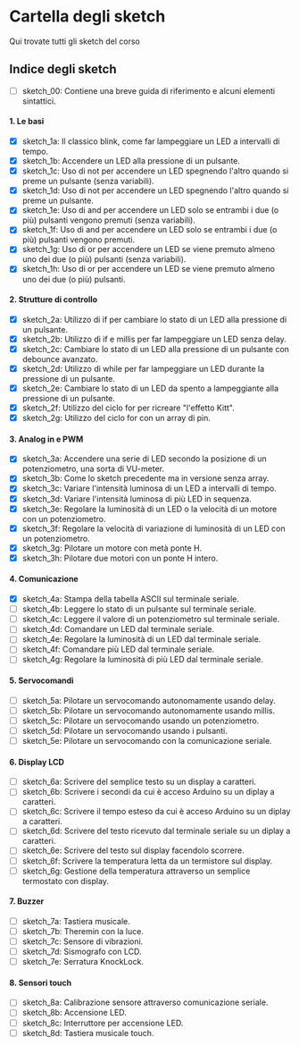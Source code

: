 # Cartella degli sketch
Qui trovate tutti gli sketch del corso

## Indice degli sketch

- [ ] sketch_00: Contiene una breve guida di riferimento e alcuni elementi sintattici.

#### 1. Le basi
- [x] sketch_1a: Il classico blink, come far lampeggiare un LED a intervalli di tempo.
- [x] sketch_1b: Accendere un LED alla pressione di un pulsante.
- [x] sketch_1c: Uso di not per accendere un LED spegnendo l'altro quando si preme un pulsante (senza variabili).
- [x] sketch_1d: Uso di not per accendere un LED spegnendo l'altro quando si preme un pulsante.
- [x] sketch_1e: Uso di and per accendere un LED solo se entrambi i due (o più) pulsanti vengono premuti (senza variabili).
- [x] sketch_1f: Uso di and per accendere un LED solo se entrambi i due (o più) pulsanti vengono premuti.
- [x] sketch_1g: Uso di or per accendere un LED se viene premuto almeno uno dei due (o più) pulsanti (senza variabili).
- [x] sketch_1h: Uso di or per accendere un LED se viene premuto almeno uno dei due (o più) pulsanti.

#### 2. Strutture di controllo
- [x] sketch_2a: Utilizzo di if per cambiare lo stato di un LED alla pressione di un pulsante.
- [x] sketch_2b: Utilizzo di if e millis per far lampeggiare un LED senza delay.
- [x] sketch_2c: Cambiare lo stato di un LED alla pressione di un pulsante con debounce avanzato.
- [x] sketch_2d: Utilizzo di while per far lampeggiare un LED durante la pressione di un pulsante.
- [x] sketch_2e: Cambiare lo stato di un LED da spento a lampeggiante alla pressione di un pulsante.
- [x] sketch_2f: Utilizzo del ciclo for per ricreare "l'effetto Kitt".
- [x] sketch_2g: Utilizzo del ciclo for con un array di pin.

#### 3. Analog in e PWM
- [x] sketch_3a: Accendere una serie di LED secondo la posizione di un potenziometro, una sorta di VU-meter.
- [x] sketch_3b: Come lo sketch precedente ma in versione senza array.
- [x] sketch_3c: Variare l'intensità luminosa di un LED a intervalli di tempo.
- [x] sketch_3d: Variare l'intensità luminosa di più LED in sequenza.
- [x] sketch_3e: Regolare la luminosità di un LED o la velocità di un motore con un potenziometro.
- [x] sketch_3f: Regolare la velocità di variazione di luminosità di un LED con un potenziometro.
- [x] sketch_3g: Pilotare un motore con metà ponte H.
- [x] sketch_3h: Pilotare due motori con un ponte H intero.

#### 4. Comunicazione
- [x] sketch_4a: Stampa della tabella ASCII sul terminale seriale.
- [ ] sketch_4b: Leggere lo stato di un pulsante sul terminale seriale.
- [ ] sketch_4c: Leggere il valore di un potenziometro sul terminale seriale.
- [ ] sketch_4d: Comandare un LED dal terminale seriale.
- [ ] sketch_4e: Regolare la luminosità di un LED dal terminale seriale.
- [ ] sketch_4f: Comandare più LED dal terminale seriale.
- [ ] sketch_4g: Regolare la luminosità di più LED dal terminale seriale.

#### 5. Servocomandi
- [ ] sketch_5a: Pilotare un servocomando autonomamente usando delay.
- [ ] sketch_5b: Pilotare un servocomando autonomamente usando millis.
- [ ] sketch_5c: Pilotare un servocomando usando un potenziometro.
- [ ] sketch_5d: Pilotare un servocomando usando i pulsanti.
- [ ] sketch_5e: Pilotare un servocomando con la comunicazione seriale.

#### 6. Display LCD
- [ ] sketch_6a: Scrivere del semplice testo su un display a caratteri.
- [ ] sketch_6b: Scrivere i secondi da cui è acceso Arduino su un diplay a caratteri.
- [ ] sketch_6c: Scrivere il tempo esteso da cui è acceso Arduino su un diplay a caratteri.
- [ ] sketch_6d: Scrivere del testo ricevuto dal terminale seriale su un diplay a caratteri.
- [ ] sketch_6e: Scrivere del testo sul display facendolo scorrere.
- [ ] sketch_6f: Scrivere la temperatura letta da un termistore sul display.
- [ ] sketch_6g: Gestione della temperatura attraverso un semplice termostato con display.

#### 7. Buzzer
- [ ] sketch_7a: Tastiera musicale.
- [ ] sketch_7b: Theremin con la luce.
- [ ] sketch_7c: Sensore di vibrazioni.
- [ ] sketch_7d: Sismografo con LCD.
- [ ] sketch_7e: Serratura KnockLock.

#### 8. Sensori touch
- [ ] sketch_8a: Calibrazione sensore attraverso comunicazione seriale.
- [ ] sketch_8b: Accensione LED.
- [ ] sketch_8c: Interruttore per accensione LED.
- [ ] sketch_8d: Tastiera musicale touch.